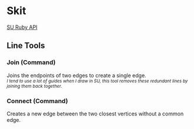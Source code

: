 # Skit
[SU Ruby API](https://ruby.sketchup.com/)

## Line Tools
### Join (Command)
Joins the endpoints of two edges to create a single edge. \
<sub>*I tend to use a lot of guides when I draw in SU, this tool removes these redundant lines by joining them back together.*</sub>

### Connect (Command)
Creates a new edge between the two closest vertices without a common edge.
